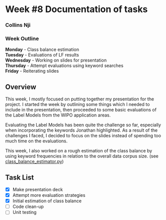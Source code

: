 # Week #8 Documentation of tasks
### Collins Nji

### Week Outline  
__Monday__ - Class balance estimation               
__Tuesday__ - Evaluations of LF results         
__Wednesday__ - Working on slides for presentation            
__Thursday__ -  Attempt evaluations using keyword searches             
__Friday__ -  Reiterating slides      

## Overview
This week, I mostly focused on putting together my presentation for the project. I started the week by outlining some things which I needed to include in the presentation, then proceeded to some basic evaluations of the Label Models from the WIPO application areas. 

Evaluating the Label Models has been quite the challenge so far, especially when incorporating the keywords Jonathan highlighted. As a result of the challenges I faced, I decided to focus on the slides instead of spending too much time on the evaluations. 

This week, I also worked on a rough estimation of the class balance by using keyword frequencies in relation to the overall data corpus size. (see [class_balance_estimator.py](../weak_labeling/class_balance_estimator.py))

## Task List
- [x] Make presentation deck
- [x] Attempt more evaluation strategies
- [x] Initial estimation of class balance
- [ ] Code clean-up
- [ ] Unit testing